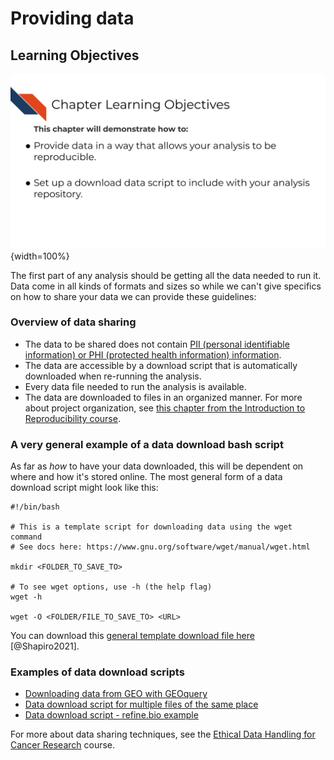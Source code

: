 


# Providing data

## Learning Objectives

![](resources/images/04-data-handling_files/figure-docx//1IJ_uFxJud7OdIAr6p8ZOzvYs-SGDqa7g4cUHtUld03I_gcfac54ca19_0_0.png){width=100%}

The first part of any analysis should be getting all the data needed to run it. Data come in all kinds of formats and sizes so while we can't give specifics on how to share your data we can provide these guidelines:

### Overview of data sharing

- The data to be shared does not contain [PII (personal identifiable information) or PHI (protected health information) information](https://jhudatascience.org/Ethical_Data_Handling_for_Cancer_Research/data-privacy.html).
- The data are accessible by a download script that is automatically downloaded when re-running the analysis.
- Every data file needed to run the analysis is available.
- The data are downloaded to files in an organized manner. For more about project organization, see [this chapter from the Introduction to Reproducibility course](https://jhudatascience.org/Reproducibility_in_Cancer_Informatics/organizing-your-project.html).

### A very general example of a data download bash script

As far as _how_ to have your data downloaded, this will be dependent on where and how it's stored online.
The most general form of a data download script might look like this:
```
#!/bin/bash

# This is a template script for downloading data using the wget command
# See docs here: https://www.gnu.org/software/wget/manual/wget.html

mkdir <FOLDER_TO_SAVE_TO>

# To see wget options, use -h (the help flag)
wget -h

wget -O <FOLDER/FILE_TO_SAVE_TO> <URL>
```

You can download this [general template download file here](https://raw.githubusercontent.com/AlexsLemonade/training-specific-template/main/additional-resources/template-scripts/wget-TEMPLATE.sh) [@Shapiro2021].

### Examples of data download scripts

- [Downloading data from GEO with GEOquery](http://genomicsclass.github.io/book/pages/GEOquery.html)
- [Data download script for multiple files of the same place](https://github.com/AlexsLemonade/training-modules/blob/master/machine-learning/setup/00-data-download.sh)
- [Data download script - refine.bio example](https://github.com/jhudsl/reproducible-R-example/blob/main/00-download-data.py)

For more about data sharing techniques, see the [Ethical Data Handling for Cancer Research](https://github.com/fhdsl/Ethical_Data_Handling_for_Cancer_Research) course</a>.
